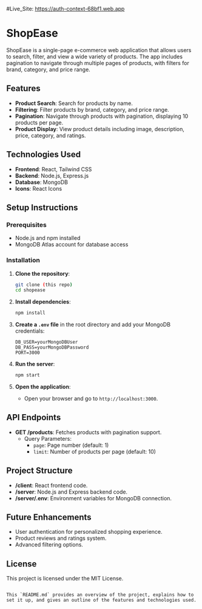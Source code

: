 #Live_Site: https://auth-context-68bf1.web.app

# ShopEase

ShopEase is a single-page e-commerce web application that allows users to search, filter, and view a wide variety of products. The app includes pagination to navigate through multiple pages of products, with filters for brand, category, and price range.

## Features

- **Product Search**: Search for products by name.
- **Filtering**: Filter products by brand, category, and price range.
- **Pagination**: Navigate through products with pagination, displaying 10 products per page.
- **Product Display**: View product details including image, description, price, category, and ratings.

## Technologies Used

- **Frontend**: React, Tailwind CSS
- **Backend**: Node.js, Express.js
- **Database**: MongoDB
- **Icons**: React Icons

## Setup Instructions

### Prerequisites

- Node.js and npm installed
- MongoDB Atlas account for database access

### Installation

1. **Clone the repository**:
   ```bash
   git clone (this repo)
   cd shopease
   ```

2. **Install dependencies**:
   ```bash
   npm install
   ```

3. **Create a `.env` file** in the root directory and add your MongoDB credentials:
   ```env
   DB_USER=yourMongoDBUser
   DB_PASS=yourMongoDBPassword
   PORT=3000
   ```

4. **Run the server**:
   ```bash
   npm start
   ```

5. **Open the application**:
   - Open your browser and go to `http://localhost:3000`.

## API Endpoints

- **GET /products**: Fetches products with pagination support.
  - Query Parameters:
    - `page`: Page number (default: 1)
    - `limit`: Number of products per page (default: 10)

## Project Structure

- **/client**: React frontend code.
- **/server**: Node.js and Express backend code.
- **/server/.env**: Environment variables for MongoDB connection.

## Future Enhancements

- User authentication for personalized shopping experience.
- Product reviews and ratings system.
- Advanced filtering options.

## License

This project is licensed under the MIT License.
```

This `README.md` provides an overview of the project, explains how to set it up, and gives an outline of the features and technologies used.
